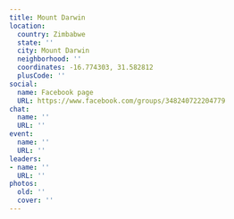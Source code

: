 ```yaml
---
title: Mount Darwin
location:
  country: Zimbabwe
  state: ''
  city: Mount Darwin
  neighborhood: ''
  coordinates: -16.774303, 31.582812
  plusCode: ''
social:
  name: Facebook page
  URL: https://www.facebook.com/groups/348240722204779
chat:
  name: ''
  URL: ''
event:
  name: ''
  URL: ''
leaders:
- name: ''
  URL: ''
photos:
  old: ''
  cover: ''
---
```

